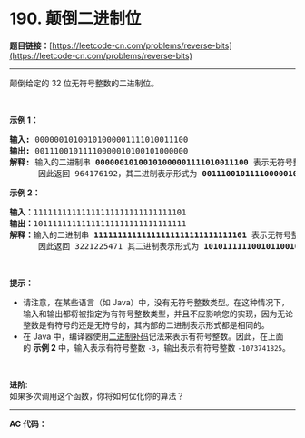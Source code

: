 # 190. 颠倒二进制位

**题目链接：**[https://leetcode-cn.com/problems/reverse-bits](https://leetcode-cn.com/problems/reverse-bits)

---

<div class="content__1Y2H">
 <div class="notranslate">
  <p>颠倒给定的 32 位无符号整数的二进制位。</p> 
  <p>&nbsp;</p> 
  <p><strong>示例 1：</strong></p> 
  <pre class="language-text"><strong>输入:</strong> 00000010100101000001111010011100
<strong>输出:</strong> 00111001011110000010100101000000
<strong>解释: </strong>输入的二进制串 <strong>00000010100101000001111010011100 </strong>表示无符号整数<strong> 43261596</strong><strong>，
</strong>      因此返回 964176192，其二进制表示形式为 <strong>00111001011110000010100101000000</strong>。</pre> 
  <p><strong>示例 2：</strong></p> 
  <pre class="language-text"><strong>输入：</strong>11111111111111111111111111111101
<strong>输出：</strong>10111111111111111111111111111111
<strong>解释：</strong>输入的二进制串 <strong>11111111111111111111111111111101</strong> 表示无符号整数 4294967293，
&nbsp;     因此返回 3221225471 其二进制表示形式为 <strong>10101111110010110010011101101001。</strong></pre> 
  <p>&nbsp;</p> 
  <p><strong>提示：</strong></p> 
  <ul> 
   <li>请注意，在某些语言（如 Java）中，没有无符号整数类型。在这种情况下，输入和输出都将被指定为有符号整数类型，并且不应影响您的实现，因为无论整数是有符号的还是无符号的，其内部的二进制表示形式都是相同的。</li> 
   <li>在 Java 中，编译器使用<a href="https://baike.baidu.com/item/二进制补码/5295284">二进制补码</a>记法来表示有符号整数。因此，在上面的&nbsp;<strong>示例 2</strong>&nbsp;中，输入表示有符号整数 <code>-3</code>，输出表示有符号整数 <code>-1073741825</code>。</li> 
  </ul> 
  <p>&nbsp;</p> 
  <p><strong>进阶</strong>:<br> 如果多次调用这个函数，你将如何优化你的算法？</p> 
 </div>
</div>

---

**AC 代码：**

```java

```